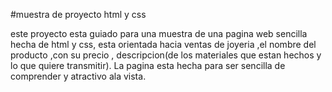 #muestra de proyecto html y css

este proyecto esta guiado para una muestra de una pagina web sencilla hecha de html y css, esta
orientada hacia ventas de joyeria ,el nombre del producto ,con su precio , descripcion(de los materiales que estan hechos y lo que quiere transmitir).
La pagina esta hecha para ser sencilla de comprender y atractivo ala vista.
